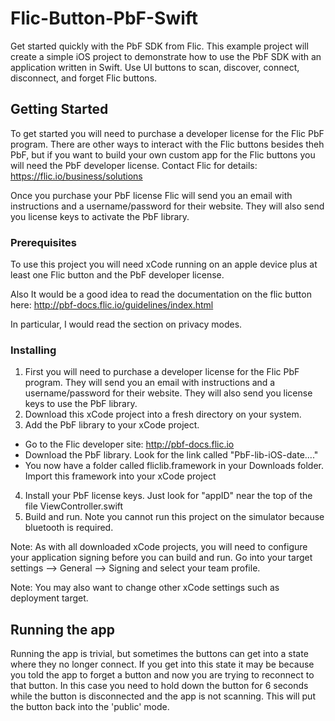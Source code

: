 # Flic-Button-PbF-Swift

Get started quickly with the PbF SDK from Flic.  This example project will create a simple iOS project to demonstrate how to use the PbF SDK with an application written in Swift.  Use UI buttons to scan, discover, connect, disconnect, and forget Flic buttons. 

## Getting Started

To get started you will need to purchase a developer license for the Flic PbF program. There are other ways to interact with the Flic buttons besides theh PbF, but if you want to build your own custom app for the Flic buttons you will need the PbF developer license.  Contact Flic for details:  https://flic.io/business/solutions

Once you purchase your PbF license Flic will send you an email with instructions and a username/password for their website. They will also send you license keys to activate the PbF library. 

### Prerequisites

To use this project you will need xCode running on an apple device plus at least one Flic button and the PbF developer license.  

Also It would be a good idea to read the documentation on the flic button here:  http://pbf-docs.flic.io/guidelines/index.html

In particular, I would read the section on privacy modes.

### Installing

1) First you will need to purchase a developer license for the Flic PbF program. They will send you an email with instructions and a username/password for their website. They will also send you license keys to use the PbF library. 
2) Download this xCode project into a fresh directory on your system.  
3) Add the PbF library to your xCode project.  
* Go to the Flic developer site: http://pbf-docs.flic.io 
* Download the PbF library.  Look for the link called "PbF-lib-iOS-date...."
* You now have a folder called fliclib.framework in your Downloads folder. Import this framework into your xCode project
4) Install your PbF license keys.  Just look for "appID" near the top of the file ViewController.swift
5) Build and run.  Note you cannot run this project on the simulator because bluetooth is required. 

Note: As with all downloaded xCode projects, you will need to configure your application signing before you can build and run. Go into your target settings --> General --> Signing and select your team profile.  

Note: You may also want to change other xCode settings such as deployment target. 

## Running the app

Running the app is trivial, but sometimes the buttons can get into a state where they no longer connect.  If you get into this state it may be because you told the app to forget a button and now you are trying to reconnect to that button.  In this case you need to hold down the button for 6 seconds while the button is disconnected and the app is not scanning.  This will put the button back into the 'public' mode. 

